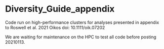 # Diversity_Guide_appendix
Code run on high-performance clusters for analyses presented in appendix to Roswell et al. 2021 Oikos doi: 10.1111/oik.07202

We are waiting for maintenance on the HPC to test all code before posting 20210113.
